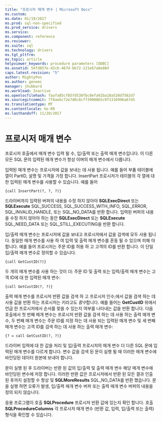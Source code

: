 ```yaml
---
title: "프로시저 매개 변수 | Microsoft Docs"
ms.custom: 
ms.date: 01/19/2017
ms.prod: sql-non-specified
ms.prod_service: drivers
ms.service: 
ms.component: reference
ms.reviewer: 
ms.suite: sql
ms.technology: drivers
ms.tgt_pltfrm: 
ms.topic: article
helpviewer_keywords: procedure parameters [ODBC]
ms.assetid: 54fd857e-d2cb-467d-bb72-121e67a8e88d
caps.latest.revision: "5"
author: MightyPen
ms.author: genemi
manager: jhubbard
ms.workload: Inactive
ms.openlocfilehash: faafa85cf85fd538fbc8efa92ba18a520d7562d7
ms.sourcegitcommit: 7f8aebc72e7d0c8cff3990865c9f1316996a67d5
ms.translationtype: MT
ms.contentlocale: ko-KR
ms.lasthandoff: 11/20/2017
---
```

# <a name="procedure-parameters"></a>프로시저 매개 변수
프로시저 호출에서 매개 변수 입력 될 수, 입/출력 또는 출력 매개 변수입니다. 이 다른 모든 SQL 문의 입력된 매개 변수가 항상 이며의 매개 변수에서 다릅니다.  
  
 입력된 매개 변수는 프로시저에 값을 보내는 데 사용 됩니다. 예를 들어 부품 테이블에 열이 PartID, 설명 및 가격을 가정 합니다. InsertPart 프로시저가 테이블의 각 열에 대 한 입력된 매개 변수를 사용할 수 있습니다. 예를 들어  
  
```  
{call InsertPart(?, ?, ?)}  
```  
  
 드라이버까지 입력된 버퍼의 내용을 수정 하지 않아야 **SQLExecDirect** 또는 **SQLExecute** SQL_SUCCESS, SQL_SUCCESS_WITH_INFO, SQL_ERROR, SQL_INVALID_HANDLE, 또는 SQL_NO_DATA를 반환 합니다. 입력된 버퍼의 내용을 수정 하지 않아야 하는 동안 **SQLExecDirect** 또는 **SQLExecute** SQL_NEED_DATA 또는 SQL_STILL_EXECUTING을 반환 합니다.  
  
 입/출력 매개 변수는 프로시저에 값을 보내고 프로시저에서 값을 검색에 모두 사용 됩니다. 동일한 매개 변수를 사용 하 여 입력 및 출력 매개 변수를 혼동 될 수 있으며 피해 야 합니다. 예를 들어 프로시저는 주문 ID를 허용 하 고 고객의 ID를 반환 합니다. 이 단일 입/출력 매개 변수로 정의할 수 있습니다.  
  
```  
{call GetCustID(?)}  
```  
  
 두 개의 매개 변수를 사용 하는 것이 더: 주문 ID 및 출력 또는 입력/출력 매개 변수는 고객 ID에 대 한 입력된 매개 변수:  
  
```  
{call GetCustID(?, ?)}  
```  
  
 출력 매개 변수를 프로시저 반환 값을 검색 하 고 프로시저 인수;에서 값을 검색 하는 데 사용 값을 반환 하는 프로시저는 키라고도 *함수*합니다. 예를 들어는 **GetCustID** 위에서 언급 한 프로시저에서 순서를 찾을 수 있는지 여부를 나타내는 값을 반환 합니다. 다음 호출에서 첫 번째 매개 변수는 프로시저 반환 값을 검색 하는 데 사용 하는 출력 매개 변수, 두 번째 매개 변수는 주문 ID를 지정 하는 데 사용 되는 입력된 매개 변수 및 세 번째 매개 변수는 고객 ID를 검색 하는 데 사용 하는 출력 매개 변수:  
  
```  
{? = call GetCustID(?, ?)}  
```  
  
 드라이버 입력에 대 한 값을 처리 및 입/출력 프로시저의 매개 변수 더 다른 SQL 문에 입력된 매개 변수를 다르게 합니다. 변수 값을 검색 된 문이 실행 될 때 이러한 매개 변수에 바인딩된 데이터 원본에 보내야 합니다.  
  
 문이 실행 된 후 드라이버는 반환 된 값의 입/출력 및 출력 매개 변수 해당 매개 변수에 바인딩된 변수에 저장 합니다. 이러한 반환 값은 프로시저에서 반환 된 모든 결과 인출 된 후까지 설정할 수 항상 및 **SQLMoreResults** SQL_NO_DATA를 반환 했습니다. 문을 실행 하면 오류가 발생, 입/출력 매개 변수 버퍼 또는 출력 매개 변수 버퍼의 내용을 정의 되지 않습니다.  
  
 응용 프로그램이 호출 **SQLProcedure** 프로시저 반환 값에 있는지 확인 합니다. 호출 **SQLProcedureColumns** 각 프로시저 매개 변수 (반환 값, 입력, 입/출력 또는 출력) 형식을 확인할 수 있습니다.
